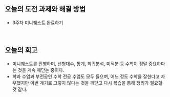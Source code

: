 ## 오늘의 도전 과제와 해결 방법
- 3주차 미니퀘스트 완료하기 
<br>

## 오늘의 회고
- 미니퀘스트를 진행하며, 선형대수, 통계, 회귀분석, 미적분 등 수학이 정말 중요하다는 것을 계속 깨닫는 중이다.
- 학과 수업과 부전공인 수학 전공 수업도 모두 들으며, 어느 정도 수학을 잘한다고 자부했지만 이번 계기로 그렇지 않다는 것을 깨닫고 다시 복습을 통해 정리가 필요할 것 같다. 
